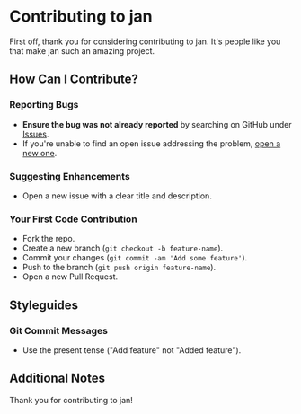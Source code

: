 # Contributing to jan

First off, thank you for considering contributing to jan. It's people like you that make jan such an amazing project.

## How Can I Contribute?

### Reporting Bugs

- **Ensure the bug was not already reported** by searching on GitHub under [Issues](https://github.com/janhq/jan/issues).
- If you're unable to find an open issue addressing the problem, [open a new one](https://github.com/janhq/jan/issues/new).

### Suggesting Enhancements

- Open a new issue with a clear title and description.

### Your First Code Contribution

- Fork the repo.
- Create a new branch (`git checkout -b feature-name`).
- Commit your changes (`git commit -am 'Add some feature'`).
- Push to the branch (`git push origin feature-name`).
- Open a new Pull Request.

## Styleguides

### Git Commit Messages

- Use the present tense ("Add feature" not "Added feature").

## Additional Notes

Thank you for contributing to jan!